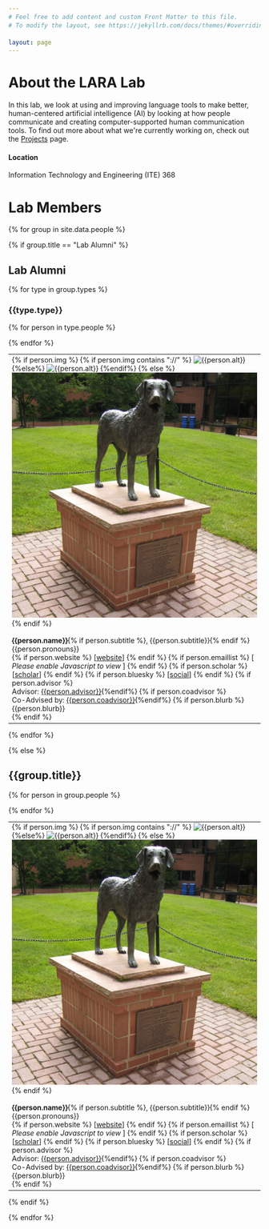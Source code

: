```yaml
---
# Feel free to add content and custom Front Matter to this file.
# To modify the layout, see https://jekyllrb.com/docs/themes/#overriding-theme-defaults

layout: page
---
```



# About the LARA Lab
In this lab, we look at using and improving language tools to make better, human-centered artificial intelligence (AI) by looking at how people communicate and creating computer-supported human communication tools. To find out more about what we're currently working on, check out the <a href="projects.html" aria-label="projects page">Projects</a> page.

#### Location
Information Technology and Engineering (ITE) 368



# Lab Members

{% for group in site.data.people %}

{% if group.title == "Lab Alumni" %}<div class="expand-link"><h2>Lab Alumni</h2></div> <div class="expand-content">
{% for type in group.types %}
<h3>{{type.type}}</h3>

<div class="table-wrapper">
<div class="table-scroll">
<table class="people">
  <tbody>
  <tr>
  {% for person in type.people %}
	<td>
	<div class="image-cropper">
	 {% if person.img %}
		 {% if person.img contains "://" %}
			 <img src="{{person.img}}" alt="{{person.alt}}">
			 {%else%}
			 <img src="assets/img/people/{{person.img}}" alt="{{person.alt}}">
		 {%endif%}
	 {% else %}
	 <img src="assets/img/people/UMBC_Mascot.jpg" alt="Statue of True Grit, UMBC's mascot. True Grit is a Chesapeake Bay Retriever. Source: https://en.m.wikipedia.org/wiki/File:UMBC_Mascot.jpg">
	 {% endif %} 
	 </div>
	 <br>
	 <h4 style="display: inline;">{{person.name}}</h4>{% if person.subtitle %}, {{person.subtitle}}{% endif %}<br>
	 <div aria-label="pronouns">{{person.pronouns}}</div>
	 {% if person.website %}
	 [<a href="{{person.website}}" aria-label="{{person.name}}'s website">website</a>]
	 {% endif %}
	 {% if person.emaillist %}
	 [<div id="email{{person.first}}" style="display:inline;"> 
		<noscript><i>Please enable Javascript to view</i></noscript>
	</div>]
	 {% endif %}
	 {% if person.scholar %}
	 [<a href="{{person.scholar}}" aria-label="{{person.name}}'s Google Scholar">scholar</a>]
	 {% endif %}
	 {% if person.bluesky %}
	 [<a href="{{person.bluesky}}" aria-label="{{person.name}}'s bluesky account">social</a>]
	 {% endif %}
	 {% if person.advisor %}<br>Advisor: <a href="{{person.advisor_link}}" aria-label="{{person.advisor}}'s website">{{person.advisor}}</a>{%endif%}
	 {% if person.coadvisor %}<br>Co-Advised by: <a href="{{person.coadvisor_link}}" aria-label="{{person.coadvisor}}'s website">{{person.coadvisor}}</a>{%endif%}
	 {% if person.blurb %}
	 <br><div class="bio" aria-label="about {{person.name}}">{{person.blurb}}</div>
	 {% endif %}
	</td>
	
  {% endfor %}
  </tr>
</tbody>
</table>
</div>
</div>
{% endfor %}

</div>


{% else %} <h2> {{group.title}} </h2>
<div class="table-wrapper">
<div class="table-scroll">
<table class="people">
  <tbody>
  <tr>
  {% for person in group.people %}
	<td>
	<div class="image-cropper">
	 {% if person.img %}
		 {% if person.img contains "://" %}
			 <img src="{{person.img}}" alt="{{person.alt}}">
			 {%else%}
			 <img src="assets/img/people/{{person.img}}" alt="{{person.alt}}">
		 {%endif%}
	 {% else %}
	 <img src="assets/img/people/UMBC_Mascot.jpg" alt="Statue of True Grit, UMBC's mascot. True Grit is a Chesapeake Bay Retriever. Source: https://en.m.wikipedia.org/wiki/File:UMBC_Mascot.jpg">
	 {% endif %} 
	 </div>
	 <br>
	 <h4 style="display: inline;">{{person.name}}</h4>{% if person.subtitle %}, {{person.subtitle}}{% endif %}<br>
	 <div aria-label="pronouns">{{person.pronouns}}</div>
	 {% if person.website %}
	 [<a href="{{person.website}}" aria-label="{{person.name}}'s website">website</a>]
	 {% endif %}
	 {% if person.emaillist %}
	 [<div id="email{{person.first}}" style="display:inline;"> 
		<noscript><i>Please enable Javascript to view</i></noscript>
	</div>]
	 {% endif %}
	 {% if person.scholar %}
	 [<a href="{{person.scholar}}" aria-label="{{person.name}}'s Google Scholar">scholar</a>]
	 {% endif %}
	 {% if person.bluesky %}
	 [<a href="{{person.bluesky}}" aria-label="{{person.name}}'s bluesky account">social</a>]
	 {% endif %}
	 {% if person.advisor %}<br>Advisor: <a href="{{person.advisor_link}}" aria-label="{{person.advisor}}'s website">{{person.advisor}}</a>{%endif%}
	 {% if person.coadvisor %}<br>Co-Advised by: <a href="{{person.coadvisor_link}}" aria-label="{{person.coadvisor}}'s website">{{person.coadvisor}}</a>{%endif%}
	 {% if person.blurb %}
	 <br><div class="bio" aria-label="about {{person.name}}">{{person.blurb}}</div>
	 {% endif %}
	</td>
	
  {% endfor %}
  </tr>
</tbody>
</table>
</div>
</div>

{% endif %}

{% endfor %}
